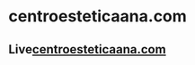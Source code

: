 # centroesteticaana.com

## Live[centroesteticaana.com](https://sabovoichita.github.io/centroesteticaana.com/)
